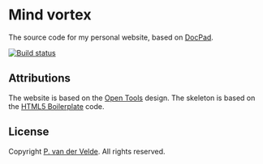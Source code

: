 # Mind vortex

The source code for my personal website, based on [DocPad](http://docpad.org/).

[![Build status](https://ci.appveyor.com/api/projects/status/i4dq2g9nq4hq4xvl?svg=true)](https://ci.appveyor.com/project/pvandervelde/mindvortex)


## Attributions

The website is based on the [Open Tools](http://www.freecsstemplates.org/previews/opentools/) design. The skeleton is based on the [HTML5 Boilerplate](http://html5boilerplate.com/) code.

## License

Copyright [P. van der Velde](http://pvandervelde.github.io). All rights reserved.
